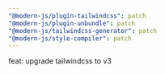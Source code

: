 ```yaml
---
"@modern-js/plugin-tailwindcss": patch
"@modern-js/plugin-unbundle": patch
"@modern-js/tailwindcss-generator": patch
"@modern-js/style-compiler": patch
---
```


feat: upgrade tailwindcss to v3
